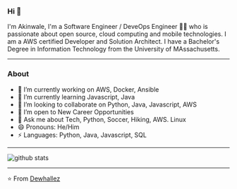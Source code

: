 ### Hi 👋
I'm Akinwale, I'm a Software Engineer / DeveOps Engineer 👨‍💻 who is passionate about open source, cloud computing and mobile technologies. I am a AWS certified Developer and Solution Architect. I have a Bachelor's Degree in Information Technology from the University of MAssachusetts.

---------------------------------------------------------------------------------------------------------------------------------------------------------------------------------
### About

- 🔭 I’m currently working on AWS, Docker, Ansible
- 🌱 I’m currently learning Javascript, Java
- 👯 I’m looking to collaborate on Python, Java, Javascript, AWS
- 🤔 I’m open to New Career Opportunities
- 💬 Ask me about Tech, Python, Soccer, Hiking, AWS. Linux
- 😄 Pronouns: He/Him
- ⚡ Languages: Python, Java, Javascript, SQL

---------------------------------------------------------------------------------------------------------------------------------------------------------------------------------

![github stats](https://github-readme-stats.vercel.app/api?username=dewhallez&show_icons=true)

---------------------------------------------------------------------------------------------------------------------------------------------------------------------------------


⭐️ From [Dewhallez](https://github.com/dewhallez)
